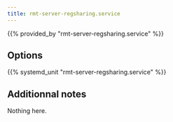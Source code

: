 ```yaml
---
title: rmt-server-regsharing.service
---
```


{{% provided_by "rmt-server-regsharing.service" %}}

## Options

{{% systemd_unit "rmt-server-regsharing.service" %}}

## Additionnal notes

Nothing here.